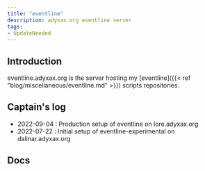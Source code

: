 ```yaml
---
title: "eventline"
description: adyxax.org eventline server
tags:
- UpdateNeeded
---
```


## Introduction

eventline.adyxax.org is the server hosting my [eventline]({{< ref "blog/miscellaneous/eventline.md" >}}) scripts repositories.

## Captain's log

- 2022-09-04 : Production setup of eventline on lore.adyxax.org
- 2022-07-22 : Initial setup of eventline-experimental on dalinar.adyxax.org

## Docs

